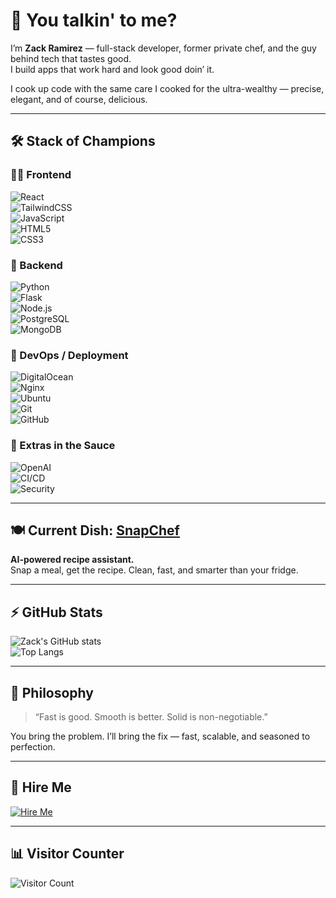 # 👋 You talkin' to me?

I’m **Zack Ramirez** — full-stack developer, former private chef, and the guy behind tech that tastes good.  
I build apps that work hard and look good doin’ it.

I cook up code with the same care I cooked for the ultra-wealthy — precise, elegant, and of course, delicious.

---

## 🛠 Stack of Champions

### 🧑‍💻 Frontend  
![React](https://img.shields.io/badge/React-20232A?style=for-the-badge&logo=react)  
![TailwindCSS](https://img.shields.io/badge/TailwindCSS-38B2AC?style=for-the-badge&logo=tailwind-css)  
![JavaScript](https://img.shields.io/badge/JavaScript-F7DF1E?style=for-the-badge&logo=javascript&logoColor=black)  
![HTML5](https://img.shields.io/badge/HTML5-E34F26?style=for-the-badge&logo=html5&logoColor=white)  
![CSS3](https://img.shields.io/badge/CSS3-1572B6?style=for-the-badge&logo=css3&logoColor=white)

### 🔧 Backend  
![Python](https://img.shields.io/badge/Python-3670A0?style=for-the-badge&logo=python&logoColor=ffdd54)  
![Flask](https://img.shields.io/badge/Flask-000000?style=for-the-badge&logo=flask&logoColor=white)  
![Node.js](https://img.shields.io/badge/Node.js-339933?style=for-the-badge&logo=nodedotjs&logoColor=white)  
![PostgreSQL](https://img.shields.io/badge/PostgreSQL-4169E1?style=for-the-badge&logo=postgresql&logoColor=white)  
![MongoDB](https://img.shields.io/badge/MongoDB-4EA94B?style=for-the-badge&logo=mongodb&logoColor=white)

### 🚀 DevOps / Deployment  
![DigitalOcean](https://img.shields.io/badge/DigitalOcean-0080FF?style=for-the-badge&logo=digitalocean&logoColor=white)  
![Nginx](https://img.shields.io/badge/Nginx-009639?style=for-the-badge&logo=nginx&logoColor=white)  
![Ubuntu](https://img.shields.io/badge/Ubuntu-E95420?style=for-the-badge&logo=ubuntu&logoColor=white)  
![Git](https://img.shields.io/badge/Git-F05032?style=for-the-badge&logo=git&logoColor=white)  
![GitHub](https://img.shields.io/badge/GitHub-181717?style=for-the-badge&logo=github&logoColor=white)

### 🧂 Extras in the Sauce  
![OpenAI](https://img.shields.io/badge/OpenAI-412991?style=for-the-badge&logo=openai&logoColor=white)  
![CI/CD](https://img.shields.io/badge/CI%2FCD-0A0A0A?style=for-the-badge&logo=githubactions&logoColor=white)  
![Security](https://img.shields.io/badge/Security-Hardened-brightgreen?style=for-the-badge)

---

## 🍽 Current Dish: [SnapChef](https://snapchefapp.ai)

**AI-powered recipe assistant.**  
Snap a meal, get the recipe. Clean, fast, and smarter than your fridge.

---

## ⚡ GitHub Stats

![Zack's GitHub stats](https://github-readme-stats.vercel.app/api?username=BobbyDinero&show_icons=true&theme=react&hide_border=true)  
![Top Langs](https://github-readme-stats.vercel.app/api/top-langs/?username=BobbyDinero&layout=compact&theme=react&hide_border=true)

---

## 🧠 Philosophy

> “Fast is good. Smooth is better. Solid is non-negotiable.”

You bring the problem. I’ll bring the fix — fast, scalable, and seasoned to perfection.

---

## 💼 Hire Me

[![Hire Me](https://img.shields.io/badge/Let's%20Talk-Contact%20Me-blue?style=for-the-badge)](mailto:zacharypaulramirez@gmail.com)

---

## 📊 Visitor Counter

![Visitor Count](https://komarev.com/ghpvc/?username=BobbyDinero&color=blue&style=flat-square)

